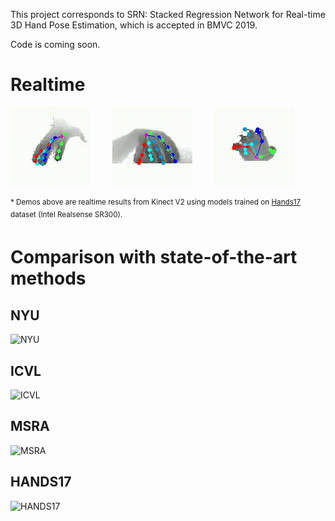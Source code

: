 This project corresponds to SRN: Stacked Regression Network for Real-time 3D Hand Pose Estimation, which is accepted in BMVC 2019.

Code is coming soon.
# Realtime 
![demo1](realtime/normal.gif)&nbsp;&nbsp;&nbsp;&nbsp;&nbsp;&nbsp;&nbsp;&nbsp;
![demo2](realtime/small_hand.gif)&nbsp;&nbsp;&nbsp;&nbsp;&nbsp;&nbsp;&nbsp;&nbsp;
![demo3](realtime/hard_case.gif)&nbsp;&nbsp;&nbsp;&nbsp;&nbsp;&nbsp;&nbsp;&nbsp;

<sup>\* Demos above are realtime results from Kinect V2 using models trained on [Hands17](http://icvl.ee.ic.ac.uk/hands17/challenge/) dataset (Intel Realsense SR300). </sup></br>

# Comparison with state-of-the-art methods
## NYU
![NYU](https://github.com/RenFeiTemp/SRN/blob/master/fig/nyu.png)
## ICVL
![ICVL](https://github.com/RenFeiTemp/SRN/blob/master/fig/icvl.png)
## MSRA
![MSRA](https://github.com/RenFeiTemp/SRN/blob/master/fig/msra.png)
## HANDS17
![HANDS17](https://github.com/RenFeiTemp/SRN/blob/master/fig/hands17.jpg)
